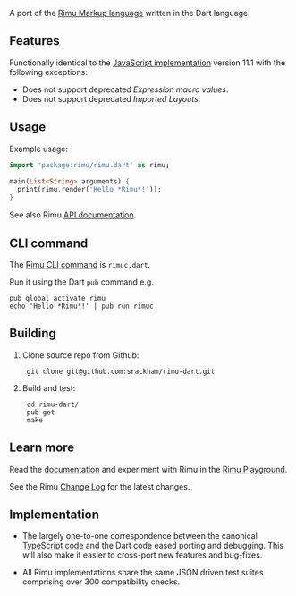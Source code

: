 A port of the [Rimu Markup language](http://rimumarkup.org) written in the Dart
language.


## Features
Functionally identical to the [JavaScript
implementation](https://github.com/srackham/rimu) version 11.1 with the
following exceptions:

- Does not support deprecated _Expression macro values_.
- Does not support deprecated _Imported Layouts_.


## Usage
Example usage:

``` dart
import 'package:rimu/rimu.dart' as rimu;

main(List<String> arguments) {
  print(rimu.render('Hello *Rimu*!'));
}
```

See also Rimu
[API documentation](http://rimumarkup.org/reference.html#api).


## CLI command
The [Rimu CLI command](http://rimumarkup.org/reference.html#rimuc-command) is `rimuc.dart`.

Run it using the Dart `pub` command e.g.

    pub global activate rimu
    echo 'Hello *Rimu*!' | pub run rimuc


## Building
1. Clone source repo from Github:

        git clone git@github.com:srackham/rimu-dart.git

2. Build and test:

        cd rimu-dart/
        pub get
        make


## Learn more
Read the [documentation](http://rimumarkup.org/reference.html) and experiment
with Rimu in the [Rimu
Playground](http://srackham.github.io/rimu/rimuplayground.html).

See the Rimu [Change Log](http://srackham.github.io/rimu/changelog.html) for the
latest changes.


## Implementation
- The largely one-to-one correspondence between the canonical
  [TypeScript code](https://github.com/srackham/rimu) and the Dart code
  eased porting and debugging.  This will also make it easier to
  cross-port new features and bug-fixes.

- All Rimu implementations share the same JSON driven test suites
  comprising over 300 compatibility checks.